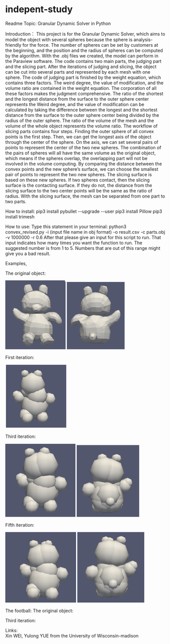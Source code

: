 # indepent-study
Readme
Topic: Granular Dynamic Solver in Python

Introduction：
This project is for the Granular Dynamic Solver, which aims to model the object with several spheres because the sphere is analysis-friendly for the force. The number of spheres can be set by customers at the beginning, and the position and the radius of spheres can be computed by the algorithm. With the .obj files we created, the model can perform in the Paraview software.
The code contains two main parts, the judging part and the slicing part. After the iterations of judging and slicing, the object can be cut into several parts and represented by each mesh with one sphere. 
The code of judging part is finished by the weight equation, which contains three factors. The weird degree, the value of modification, and the volume ratio are contained in the weight equation. The corporation of all these factors makes the judgment comprehensive. The ratio of the shortest and the longest distance from the surface to the outer sphere center represents the Weird degree, and the value of modification can be calculated by taking the difference between the longest and the shortest distance from the surface to the outer sphere center being divided by the radius of the outer sphere. The ratio of the volume of the mesh and the volume of the whole object represents the volume ratio.
The workflow of slicing parts contains four steps. Finding the outer sphere of all convex points is the first step. Then, we can get the longest axis of the object through the center of the sphere. On the axis, we can set several pairs of points to represent the center of the two new spheres. The combination of the pairs of spheres will all have the same volume as the original object, which means if the spheres overlap, the overlapping part will not be involved in the volume computing. By comparing the distance between the convex points and the new sphere’s surface, we can choose the smallest pair of points to represent the two new spheres. The slicing surface is based on these new spheres. If two spheres contact, then the slicing surface is the contacting surface. If they do not, the distance from the slicing surface to the two center points will be the same as the ratio of radius. With the slicing surface, the mesh can be separated from one part to two parts.


How to install:
pip3 install pybullet --upgrade --user
pip3 install Pillow
pip3 install trimesh


How to use: 
Type this statement in your terminal: python3 convex_revised.py -i (input  file name in obj format) -o result.csv -c parts.obj -v 1000000 -r 0.6 
After that please give an input for this script to run. That input indicates how many times you want the function to run. The suggested number is from 1 to 5. Numbers that are out of this range might give you a bad result.

Examples,

The original object:

![](image/original%20bear.png)
![](image/original_bear.png)

First iteration:

![](image/first%20iteration.png)

Third iteration:

![](image/third%20iteration.png)
![](image/third_iteration.png)


Fifth iteration:

![](image/fifth%20iteration.png)
![](image/fifth_iteration.png)


The football:
The original object:


Third iteration:



Links:                 
Xin WEI, Yulong YUE from the University of Wisconsin-madison

